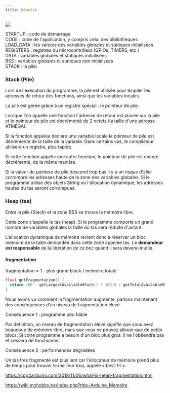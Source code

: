 ```yaml
---
title: Mémoire
---
```


![](arduino-memory-map.png)

STARTUP : code de démarrage\
CODE : code de l'application, y compris celui des bibliothèques\
LOAD_DATA : les valeurs des variables globales et statiques initialisées\
REGISTERS : registres du microcontrôleur (GPIOs, TIMERS, etc.)\
DATA : variables globales et statiques initialisées\
BSS : variables globales et statiques non initialisées\
STACK : la pile\

### Stack (Pile)

Lors de l'exécution du programme, la pile est utilisée pour empiler les adresses de retour des fonctions, ainsi que les variables locales.

La pile est gérée grâce à un registre spécial : le pointeur de pile.

Lorsque l'on appelle une fonction l'adresse de retour est placée sur la pile et le pointeur de pile est décrémenté de 2 octets (la taille d'une adresse ATMEGA).

Si la fonction appelée déclare une variable locale le pointeur de pile est décrémenté de la taille de la variable. Dans certains cas, le compilateur utilisera un registre, plus rapide.

Si cette fonction appelle une autre fonction, le pointeur de pile est encore décrémenté, de la même manière.

Si la valeur du pointeur de pile descend trop bas il y a un risque d'aller corrompre les adresses haute de la zone des variables globales. Si le programme utilise des objets String ou l'allocation dynamique, les adresses hautes du tas seront corrompues.

### Heap (tas)

Entre la pile (Stack) et la zone BSS se trouve la mémoire libre.

Cette zone s'appelle le tas (heap). Si le programme comporte un grand nombre de variables globales la taille du tas sera réduite d'autant.

L'allocation dynamique de mémoire revient donc à réserver un bloc mémoire de la taille demandée dans cette zone appelée tas. Le **demandeur est responsable** de la libération de ce boc quand il sera devenu inutile.

#### fragmentation

fragmentation = 1 - plus grand block / mémoire totale 

```c
float getFragmentation() {
  return 100 - getLargestAvailableBlock() * 100.0 / getTotalAvailableMemory();
}
```

Nous avons vu comment la fragmentation augmente, parlons maintenant des conséquences d’un niveau de fragmentation élevé.

Conséquence 1 : programme peu fiable

Par définition, un niveau de fragmentation élevé signifie que vous avez beaucoup de mémoire libre, mais que vous ne pouvez allouer que de petits blocs. Si votre programme a besoin d'un bloc plus gros, il ne l'obtiendra pas et cessera de fonctionner.

Conséquence 2 : performances dégradées

Un tas très fragmenté est plus lent car l'allocateur de mémoire prend plus de temps pour trouver le meilleur trou, appelé « best-fit ».


https://cpp4arduino.com/2018/11/06/what-is-heap-fragmentation.html

https://wiki.mchobby.be/index.php?title=Arduino_Memoire
